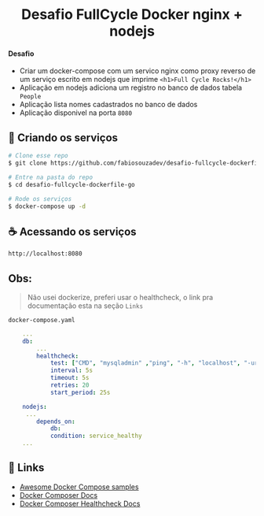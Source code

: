 <h1 align="center">
  Desafio FullCycle Docker nginx + nodejs
</h1>

#### Desafio
* Criar um docker-compose com um servico nginx como proxy reverso de um serviço escrito em nodejs que imprime 
`<h1>Full Cycle Rocks!</h1>`
* Aplicação em nodejs adiciona um registro no banco de dados tabela `People`
* Aplicação lista nomes cadastrados no banco de dados
* Aplicação disponivel na porta `8080`

## 🚀 Criando os serviços 

```bash
# Clone esse repo
$ git clone https://github.com/fabiosouzadev/desafio-fullcycle-dockerfile-go

# Entre na pasta do repo
$ cd desafio-fullcycle-dockerfile-go

# Rode os serviços
$ docker-compose up -d
```

## ☕ Acessando os serviços

```bash
http://localhost:8080
```

## Obs:
> Não usei dockerize, preferi usar o healthcheck, o link pra documentação esta na seção `Links`

`docker-compose.yaml`
```yaml
    ...
    db:
        ...
        healthcheck:
            test: ["CMD", "mysqladmin" ,"ping", "-h", "localhost", "-uroot", "-proot"]
            interval: 5s
            timeout: 5s
            retries: 20
            start_period: 25s

    nodejs:
     ...
        depends_on:
            db:
            condition: service_healthy
    ...
```

## 📖 Links
- [Awesome Docker Compose samples](https://github.com/docker/awesome-compose)
- [Docker Composer Docs](https://docs.docker.com/compose/)
- [Docker Composer Healthcheck Docs](https://docs.docker.com/engine/reference/builder/#healthcheck)

